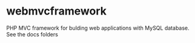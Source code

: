 # webmvcframework
PHP MVC framework for bulding web applications with MySQL database.<br>
See the docs folders
